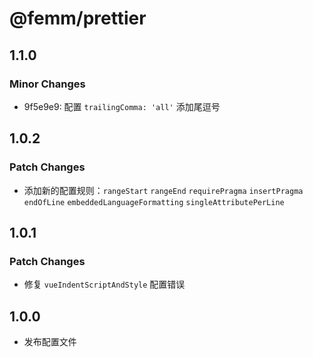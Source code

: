 # @femm/prettier

## 1.1.0

### Minor Changes

- 9f5e9e9: 配置 `trailingComma: 'all'` 添加尾逗号

## 1.0.2

### Patch Changes

- 添加新的配置规则：`rangeStart` `rangeEnd` `requirePragma` `insertPragma` `endOfLine` `embeddedLanguageFormatting` `singleAttributePerLine`

## 1.0.1

### Patch Changes

- 修复 `vueIndentScriptAndStyle` 配置错误

## 1.0.0

- 发布配置文件
